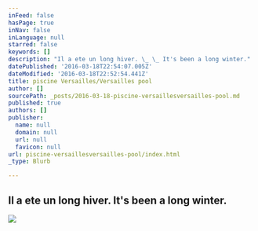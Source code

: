 ```yaml
---
inFeed: false
hasPage: true
inNav: false
inLanguage: null
starred: false
keywords: []
description: "Il a ete un long hiver. \_ \_ It's been a long winter."
datePublished: '2016-03-18T22:54:07.005Z'
dateModified: '2016-03-18T22:52:54.441Z'
title: piscine Versailles/Versailles pool
author: []
sourcePath: _posts/2016-03-18-piscine-versaillesversailles-pool.md
published: true
authors: []
publisher:
  name: null
  domain: null
  url: null
  favicon: null
url: piscine-versaillesversailles-pool/index.html
_type: Blurb

---
```

## Il a ete un long hiver.     It's been a long winter.
![](https://the-grid-user-content.s3-us-west-2.amazonaws.com/28cf8802-9cd7-46a3-9fca-416599c93497.jpg)